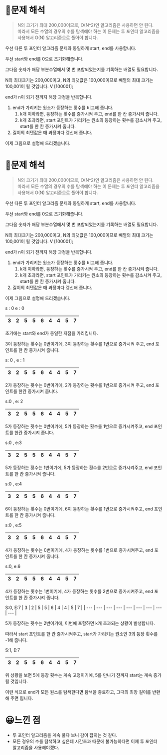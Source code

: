 # 🔎문제 해석

> N의 크기가 최대 200,000이므로, O(N^2)인 알고리즘은 사용하면 안 된다.  
> 따라서 모든 수열의 경우의 수를 탐색해야 하는 이 문제는 투 포인터 알고리즘을 사용해서 O(N) 알고리즘으로 풀어야 합니다.

우선 다른 투 포인터 알고리즘 문제와 동일하게 start, end를 사용합니다.

우선 start와 end를 0으로 초기화해줍니다.

그다음 숫자가 해당 부분수열에서 몇 번 포함되었는지를 기록하는 배열도 필요합니다.

N의 최대크기는 200,000이고, N의 최댓값은 100,000이므로 배열의 최대 크기는 100,001이 될 것입니다. V \[100001\];

end가 n이 되기 전까지 해당 과정을 반복합니다.

1.  end가 가리키는 원소가 등장하는 횟수를 비교해 줍니다.
    1.  k개 이하라면, 등장하는 횟수를 증가시켜 주고, end를 한 칸 증가시켜 줍니다.
    2.  k개 초과라면, start 포인트가 가리키는 원소의 등장하는 횟수를 감소시켜 주고, start를 한 칸 증가시켜 줍니다.
2.  길이의 최댓값은 매 과정마다 갱신해 줍니다.

이제 그림으로 설명해 드리겠습니다.
# 🔎문제 해석

> N의 크기가 최대 200,000이므로, O(N^2)인 알고리즘은 사용하면 안 된다.  
> 따라서 모든 수열의 경우의 수를 탐색해야 하는 이 문제는 투 포인터 알고리즘을 사용해서 O(N) 알고리즘으로 풀어야 합니다.

우선 다른 투 포인터 알고리즘 문제와 동일하게 start, end를 사용합니다.

우선 start와 end를 0으로 초기화해줍니다.

그다음 숫자가 해당 부분수열에서 몇 번 포함되었는지를 기록하는 배열도 필요합니다.

N의 최대크기는 200,000이고, N의 최댓값은 100,000이므로 배열의 최대 크기는 100,001이 될 것입니다. V \[100001\];

end가 n이 되기 전까지 해당 과정을 반복합니다.

1.  end가 가리키는 원소가 등장하는 횟수를 비교해 줍니다.
    1.  k개 이하라면, 등장하는 횟수를 증가시켜 주고, end를 한 칸 증가시켜 줍니다.
    2.  k개 초과라면, start 포인트가 가리키는 원소의 등장하는 횟수를 감소시켜 주고, start를 한 칸 증가시켜 줍니다.
2.  길이의 최댓값은 매 과정마다 갱신해 줍니다.

이제 그림으로 설명해 드리겠습니다.

s : 0 e : 0

| 3 | 2 | 5 | 5 | 6 | 4 | 4 | 5 | 7 |
| --- | --- | --- | --- | --- | --- | --- | --- | --- |

초기에는 start와 end가 동일한 지점을 가리킵니다.

3이 등장하는 횟수는 0번이기에, 3이 등장하는 횟수를 1번으로 증가시켜 주고, end 포인트를 한 칸 증가시켜 줍니다.

s: 0 , e : 1

| 3 | 2 | 5 | 5 | 6 | 4 | 4 | 5 | 7 |
| --- | --- | --- | --- | --- | --- | --- | --- | --- |

2가 등장하는 횟수는 0번이기에, 2가 등장하는 횟수를 1번으로 증가시켜 주고, end 포인트를 한칸 증가시켜 줍니다.

s:0 , e: 2

| 3 | 2 | 5 | 5 | 6 | 4 | 4 | 5 | 7 |
| --- | --- | --- | --- | --- | --- | --- | --- | --- |

5가 등장하는 횟수는 0번이기에, 5가 등장하는 횟수를 1번으로 증가시켜주고, end 포인트를 한칸 증가시켜 줍니다.

s:0 , e:3

| 3 | 2 | 5 | 5 | 6 | 4 | 4 | 5 | 7 |
| --- | --- | --- | --- | --- | --- | --- | --- | --- |

5가 등장하는 횟수는 1번이기에, 5가 등장하는 횟수를 2번으로 증가시켜주고, end 포인트를 한 칸 증가시켜 줍니다.

s:0 , e:4

| 3 | 2 | 5 | 5 | 6 | 4 | 4 | 5 | 7 |
| --- | --- | --- | --- | --- | --- | --- | --- | --- |

6이 등장하는 횟수는 0번이기에, 6이 등장하는 횟수를 1번으로 증가시켜주고, end 포인트를 한 칸 증가시켜 줍니다.

s:0 , e:5

| 3 | 2 | 5 | 5 | 6 | 4 | 4 | 5 | 7 |
| --- | --- | --- | --- | --- | --- | --- | --- | --- |

4가 등장하는 횟수는 0번이기에, 4가 등장하는 횟수를 1번으로 증가시켜주고, end 포인트를 한 칸 증가시켜 줍니다.

s:0, e:6

| 3 | 2 | 5 | 5 | 6 | 4 | 4 | 5 | 7 |
| --- | --- | --- | --- | --- | --- | --- | --- | --- |

4가 등장하는 횟수는 1번이기에, 4가 등장하는 횟수를 2번으로 증가시켜주고, end 포인트를 한 칸 증가시켜 줍니다.

S:0, E:7
| 3 | 2 | 5 | 5 | 6 | 4 | 4 | 5 | 7 |
| --- | --- | --- | --- | --- | --- | --- | --- | --- |

5가 등장하는 횟수는 2번이기에, 이번에 포함하면 k개 초과되는 상황이 발생합니다. 

따라서 start 포인트를 한 칸 증가시켜주고, start가 가리키는 원소인 3의 등장 횟수를 -1해 줍니다.

S:1, E:7

| 3 | 2 | 5 | 5 | 6 | 4 | 4 | 5 | 7 |
| --- | --- | --- | --- | --- | --- | --- | --- | --- |

위 상황을 보면 5에 등장 횟수는 계속 고정이기에, 5를 만나기 전까지 start는 계속 증가될 것입니다.

이런 식으로 end가 모든 원소를 탐색한다면 탐색을 종료하고, 그때의 최장 길이를 반환해 주면 됩니다.


# 😀느낀 점

-   투 포인터 알고리즘을 계속 풀다 보니 감이 잡히는 것 같다.
-   모든 경우의 수를 탐색하고 싶은데 시간초과 때문에 불가능하다면 이제 투 포인터 알고리즘을 사용해야겠다.
